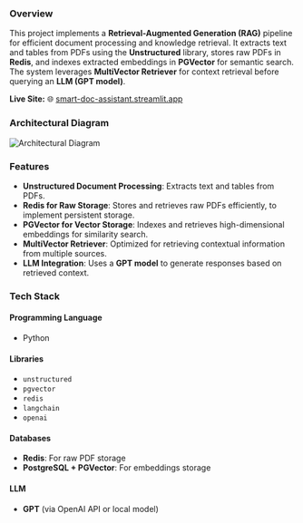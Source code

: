 ### Overview

This project implements a **Retrieval-Augmented Generation (RAG)** pipeline for efficient document processing and knowledge retrieval. It extracts text and tables from PDFs using the **Unstructured** library, stores raw PDFs in **Redis**, and indexes extracted embeddings in **PGVector** for semantic search. The system leverages **MultiVector Retriever** for context retrieval before querying an **LLM (GPT model)**.

**Live Site:** 🌐 [smart-doc-assistant.streamlit.app](https://smart-doc-assistant.streamlit.app/)



### Architectural Diagram
![Architectural Diagram](https://github.com/user-attachments/assets/12f49f3e-6aab-42ce-8beb-f910de0075ea)


### Features

- **Unstructured Document Processing**: Extracts text and tables from PDFs.  
- **Redis for Raw Storage**: Stores and retrieves raw PDFs efficiently, to implement persistent storage.  
- **PGVector for Vector Storage**: Indexes and retrieves high-dimensional embeddings for similarity search.  
- **MultiVector Retriever**: Optimized for retrieving contextual information from multiple sources.  
- **LLM Integration**: Uses a **GPT model** to generate responses based on retrieved context.  

### Tech Stack

#### Programming Language
- Python  

#### Libraries
- `unstructured`
- `pgvector`
- `redis`
- `langchain`
- `openai`

#### Databases
- **Redis**: For raw PDF storage  
- **PostgreSQL + PGVector**: For embeddings storage  

#### LLM
- **GPT** (via OpenAI API or local model)
